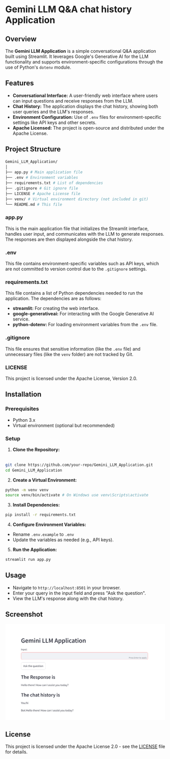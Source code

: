 # Gemini LLM Q&A chat history Application
## Overview

The **Gemini LLM Application** is a simple conversational Q&A application built using Streamlit. It leverages Google's Generative AI for the LLM functionality and supports environment-specific configurations through the use of Python's `dotenv` module.

## Features
- **Conversational Interface:** A user-friendly web interface where users can input questions and receive responses from the LLM.
- **Chat History:** The application displays the chat history, showing both user queries and the LLM's responses.
- **Environment Configuration:** Use of `.env` files for environment-specific settings like API keys and other secrets.
- **Apache Licensed:** The project is open-source and distributed under the Apache License.

## Project Structure

``` bash 
Gemini_LLM_Application/
│
├── app.py # Main application file
├── .env # Environment variables
├── requirements.txt # List of dependencies
├── .gitignore # Git ignore file
├── LICENSE # Apache License file
├── venv/ # Virtual environment directory (not included in git)
└── README.md # This file
```


### app.py
This is the main application file that initializes the Streamlit interface, handles user input, and communicates with the LLM to generate responses. The responses are then displayed alongside the chat history.

### .env
This file contains environment-specific variables such as API keys, which are not committed to version control due to the `.gitignore` settings.

### requirements.txt
This file contains a list of Python dependencies needed to run the application. The dependencies are as follows:

- **streamlit:** For creating the web interface.
- **google-generativeai:** For interacting with the Google Generative AI service.
- **python-dotenv:** For loading environment variables from the `.env` file.

### .gitignore
This file ensures that sensitive information (like the `.env` file) and unnecessary files (like the `venv` folder) are not tracked by Git.

### LICENSE
This project is licensed under the Apache License, Version 2.0.

## Installation

### Prerequisites
- Python 3.x
- Virtual environment (optional but recommended)

### Setup

1. **Clone the Repository:**

``` bash 

git clone https://github.com/your-repo/Gemini_LLM_Application.git
cd Gemini_LLM_Application

```


2. **Create a Virtual Environment:**

``` bash 
python -m venv venv
source venv/bin/activate # On Windows use venv\Scripts\activate

``` 


3. **Install Dependencies:**

``` bash 
pip install -r requirements.txt
```


4. **Configure Environment Variables:**
- Rename `.env.example` to `.env`
- Update the variables as needed (e.g., API keys).

5. **Run the Application:**

``` bash 
streamlit run app.py
``` 


## Usage

- Navigate to `http://localhost:8501` in your browser.
- Enter your query in the input field and press "Ask the question".
- View the LLM's response along with the chat history.

## Screenshot

![Application Screenshot](Screenshot%202024-08-23%20082859.png)

## License
This project is licensed under the Apache License 2.0 - see the [LICENSE](LICENSE) file for details.



